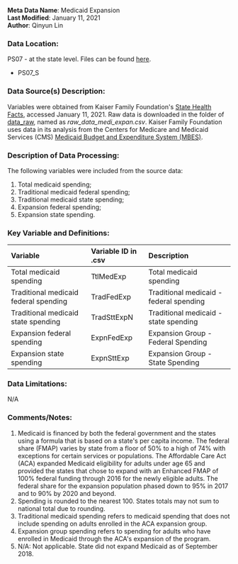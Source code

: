 **Meta Data Name**: Medicaid Expansion  
**Last Modified**: January 11, 2021  
**Author**: Qinyun Lin  

### Data Location: 
PS07 - at the state level. Files can be found [here](/data_final).
* PS07_S  

### Data Source(s) Description:  
Variables were obtained from Kaiser Family Foundation's [State Health Facts](https://www.kff.org/medicaid/state-indicator/medicaid-expansion-spending/?currentTimeframe=0&sortModel=%7B%22colId%22:%22Total%20Medicaid%20Spending%22,%22sort%22:%22desc%22%7D), accessed January 11, 2021. Raw data is downloaded in the folder of [data_raw](https://github.com/GeoDaCenter/opioid-policy-scan/tree/master/Policy_Scan/data_raw), named as *raw_data_medi_expan.csv*. Kaiser Family Foundation uses data in its analysis from the Centers for Medicare and Medicaid Services (CMS) [Medicaid Budget and Expenditure System (MBES)](https://www.medicaid.gov/medicaid/financing-and-reimbursement/state-expenditure-reporting/expenditure-reports/index.html).

### Description of Data Processing: 
The following variables were included from the source data:
1. Total medicaid spending;
2. Traditional medicaid federal spending;
3. Traditional medicaid state spending;
4. Expansion federal spending; 
5. Expansion state spending. 

### Key Variable and Definitions:
| Variable | Variable ID in .csv | Description |
|:---------|:--------------------|:------------|
| Total medicaid spending | TtlMedExp | Total medicaid spending |
| Traditional medicaid federal spending | TradFedExp | Traditional medicaid - federal spending |
| Traditional medicaid state spending | TradSttExpN | Traditional medicaid - state spending |
| Expansion federal spending | ExpnFedExp | Expansion Group - Federal Spending |
| Expansion state spending | ExpnSttExp | Expansion Group - State Spending |


### Data Limitations:
N/A

### Comments/Notes:
1. Medicaid is financed by both the federal government and the states using a formula that is based on a state's per capita income. The federal share (FMAP) varies by state from a floor of 50% to a high of 74% with exceptions for certain services or populations. The Affordable Care Act (ACA) expanded Medicaid eligibility for adults under age 65 and provided the states that chose to expand with an Enhanced FMAP of 100% federal funding through 2016 for the newly eligible adults. The federal share for the expansion population phased down to 95% in 2017 and to 90% by 2020 and beyond. 
2. Spending is rounded to the nearest 100. States totals may not sum to national total due to rounding.
3. Traditional medicaid spending refers to medicaid spending that does not include spending on adults enrolled in the ACA expansion group. 
4. Expansion group spending refers to spending for adults who have enrolled in Medicaid through the ACA's expansion of the program. 
5. N/A: Not applicable. State did not expand Medicaid as of September 2018. 
